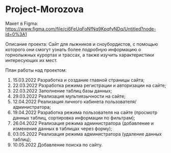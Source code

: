 # Project-Morozova
Макет в Figma:
https://www.figma.com/file/ci6FeUqFoNfNq9KpqfyNDq/Untitled?node-id=0%3A1

Описание проекта: 
Сайт для лыжников и сноубордистов, с помощью которого они смогут узнать более подробную информацию о горнолыжных курортах и трассах, а также изучить характеристики интересующих их мест. 

План работы над проектом:
1.	15.03.2022 Разработка и создание главной страницы сайта;
2.	22.03.2022 Разработка режима регистрации и авторизации на сайте;
3.	22.03.2022 Заполнение таблиц базы данных;
4.	29.03.2022 Реализация мультиязычности на сайте;
5.	12.04.2022 Реализация личного кабинета пользователя/администратора;
6.	19.04.2022 Разработка режима пользователя на сайте (просмотр данных таблиц, сортировка информации по фильтрам);
7.	26.04.2022 Реализация режима администратора (добавление и изменение данных в таблицах через форму);
8.	03.05.2022 Реализация режима администратора (удаление данных таблиц);
9.	10.05.2022 Добавление поиска по сайту.
